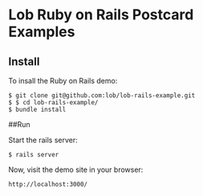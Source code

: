 # Lob Ruby on Rails Postcard Examples

## Install

To insall the Ruby on Rails demo:

```
$ git clone git@github.com:lob/lob-rails-example.git
$ $ cd lob-rails-example/
$ bundle install
```

##Run

Start the rails server:
```
$ rails server
```

Now, visit the demo site in your browser:

```
http://localhost:3000/
```